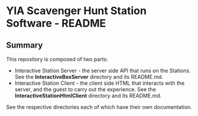 # YIA Scavenger Hunt Station Software - README

## Summary 

This repository is composed of two parts:

- Interactive Station Server - the server side API that runs on the Stations. See the **InteractiveBoxServer** directory and its README.md.
- Interactive Station Client - the client side HTML that interacts with the server, and the guest to carry out the experience. See the **InteractiveStationHtmlClient** directory and its README.md.

See the respective directories each of which have their own documentation.